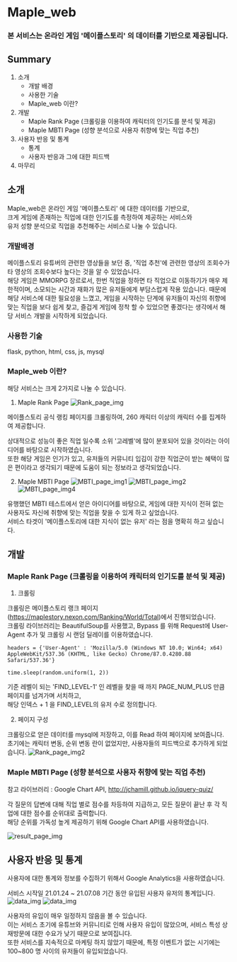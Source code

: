 # Maple_web    
### 본 서비스는 온라인 게임 '메이플스토리' 의 데이터를 기반으로 제공됩니다.    

## Summary

1. 소개
    - 개발 배경
    - 사용한 기술
    - Maple_web 이란?
2. 개발
    - Maple Rank Page (크롤링을 이용하여 캐릭터의 인기도를 분석 및 제공)
    - Maple MBTI Page (성향 분석으로 사용자 취향에 맞는 직업 추천)
3. 사용자 반응 및 통계
    - 통계
    - 사용자 반응과 그에 대한 피드백
4. 마무리


## 소개
Maple_web은 온라인 게임 '메이플스토리' 에 대한 데이터를 기반으로,     
크게 게임에 존재하는 직업에 대한 인기도를 측정하여 제공하는 서비스와     
유저 성향 분석으로 직업을 추천해주는 서비스로 나눌 수 있습니다.

### 개발배경
메이플스토리 유튜버의 관련한 영상들을 보던 중, '직업 추천'에 관련한 영상의 조회수가 타 영상의 조회수보다 높다는 것을 알 수 있었습니다.     
해당 게임은 MMORPG 장르로서, 한번 직업을 정하면 타 직업으로 이동하기가 매우 제한적이며, 소모되는 시간과 재화가 많은 유저들에게 부담스럽게 작용 있습니다. 때문에 해당 서비스에 대한 필요성을 느꼈고, 게임을 시작하는 단계에 유저들이 자신의 취향에 맞는 직업을 보다 쉽게 찾고, 즐겁게 게임에 정착 할 수 있었으면 좋겠다는 생각에서 해당 서비스 개발을 시작하게 되었습니다.

### 사용한 기술
flask, python, html, css, js, mysql

### Maple_web 이란?
해당 서비스는 크게 2가지로 나눌 수 있습니다.    

1. Maple Rank Page
![Rank_page_img](./docs/rank.jpg)

메이플스토리 공식 랭킹 페이지를 크롤링하여, 260 캐릭터 이상의 캐릭터 수를 집계하여 제공합니다.     
  
상대적으로 성능이 좋은 직업 일수록 소위 '고레벨'에 많이 분포되어 있을 것이라는 아이디어를 바탕으로 시작하였습니다.    
또한 해당 게임은 인기가 있고, 유저들의 커뮤니티 입김이 강한 직업군이 받는 혜택이 많은 편이라고 생각되기 때문에 도움이 되는 정보라고 생각되었습니다.


2. Maple MBTI Page
![MBTI_page_img1](./docs/mbti.jpg)
![MBTI_page_img2](./docs/mbti2.jpg)
![MBTI_page_img4](./docs/mbti4.jpg)

유행했던 MBTI 테스트에서 얻은 아이디어를 바탕으로, 게임에 대한 지식이 전혀 없는 사용자도 자신에 취향에 맞는 직업을 찾을 수 있게 하고 싶었습니다.    
서비스 타겟이 '메이플스토리에 대한 지식이 없는 유저' 라는 점을 명확히 하고 싶습니다.

## 개발


### Maple Rank Page (크롤링을 이용하여 캐릭터의 인기도를 분석 및 제공)
1. 크롤링     

크롤링은 메이플스토리 랭크 페이지(https://maplestory.nexon.com/Ranking/World/Total)에서 진행되었습니다.    
크롤링 라이브러리는 BeautifulSoup를 사용했고, Bypass 를 위해 Request에 User-Agent 추가 및 크롤링 시 랜덤 딜레이를 이용하였습니다.

```
headers = {'User-Agent' : 'Mozilla/5.0 (Windows NT 10.0; Win64; x64) AppleWebKit/537.36 (KHTML, like Gecko) Chrome/87.0.4280.88 Safari/537.36'}
```

```
time.sleep(random.uniform(1, 2))
```

기준 레벨이 되는 'FIND_LEVEL-1' 인 레벨을 찾을 때 까지 PAGE_NUM_PLUS 만큼 페이지를 넘겨가며 서치하고,    
해당 인덱스 + 1 을 FIND_LEVEL의 유저 수로 정의합니다.


2. 페이지 구성    

크롤링으로 얻은 데이터를 mysql에 저장하고, 이를 Read 하여 페이지에 보여줍니다.    
초기에는 캐릭터 변동, 순위 변동 란이 없었지만, 사용자들의 피드백으로 추가하게 되었습니다.
![Rank_page_img2](./docs/rank2.jpg)


### Maple MBTI Page (성향 분석으로 사용자 취향에 맞는 직업 추천)
참고 라이브러리 : Google Chart API, http://jchamill.github.io/jquery-quiz/    

각 질문의 답변에 대해 직업 별로 점수를 차등하여 지급하고, 모든 질문이 끝난 후 각 직업에 대한 점수를 순위대로 출력합니다.    
해당 순위를 가독성 높게 제공하기 위해 Google Chart API를 사용하였습니다.

![result_page_img](./docs/mbti_result.jpg)


## 사용자 반응 및 통계

사용자에 대한 통계와 정보를 수집하기 위해서 Google Analytics을 사용하였습니다.

서비스 시작일 21.01.24 ~ 21.07.08 기간 동안 유입된 사용자 유저의 통계입니다.
![data_img](./docs/analytics.JPG)
![data_img](./docs/analytics2.JPG)

사용자의 유입이 매우 일정하지 않음을 볼 수 있습니다.    
이는 서비스 초기에 유튜브와 커뮤니티로 인해 사용자 유입이 많았으며, 서비스 특성 상 재방문에 대한 수요가 낮기 때문으로 보여집니다.    
또한 서비스를 지속적으로 마케팅 하지 않았기 때문에, 특정 이벤트가 없는 시기에는 100~800 명 사이의 유저들이 유입되었습니다.

